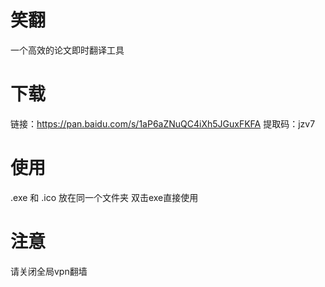 # 笑翻
一个高效的论文即时翻译工具

# 下载
链接：https://pan.baidu.com/s/1aP6aZNuQC4iXh5JGuxFKFA 
提取码：jzv7

# 使用
.exe 和 .ico 放在同一个文件夹
双击exe直接使用

# 注意
请关闭全局vpn翻墙
